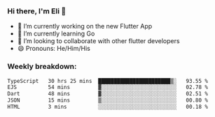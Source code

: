 ### Hi there, I'm Eli 👋
- 🔭 I’m currently working on the new Flutter App
- 🌱 I’m currently learning Go
- 🦄 I’m looking to collaborate with other flutter developers
- 😄 Pronouns: He/Him/His

### Weekly breakdown:
<!--START_SECTION:waka-->

```txt
TypeScript   30 hrs 25 mins  ███████████████████████▒░   93.55 %
EJS          54 mins         ▓░░░░░░░░░░░░░░░░░░░░░░░░   02.78 %
Dart         48 mins         ▓░░░░░░░░░░░░░░░░░░░░░░░░   02.51 %
JSON         15 mins         ▒░░░░░░░░░░░░░░░░░░░░░░░░   00.80 %
HTML         3 mins          ░░░░░░░░░░░░░░░░░░░░░░░░░   00.18 %
```

<!--END_SECTION:waka-->
